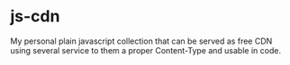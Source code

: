 # js-cdn

My personal plain javascript collection that can be served as free CDN using several service to them a proper Content-Type and usable in code.